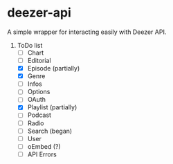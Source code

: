 # deezer-api
 A simple wrapper for interacting easily with Deezer API.
1. ToDo list 
    - [ ] Chart 
    - [ ] Editorial 
    - [x] Episode (partially)
    - [x] Genre 
    - [ ] Infos 
    - [ ] Options
    - [ ] OAuth
    - [x] Playlist (partially)
    - [ ] Podcast 
    - [ ] Radio
    - [ ] Search (began)
    - [ ] User 
    - [ ] oEmbed (?)
    - [ ] API Errors 
